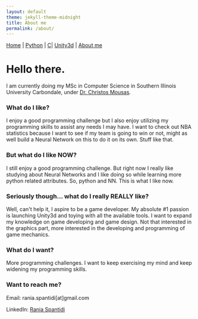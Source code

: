 ```yaml
---
layout: default
theme: jekyll-theme-midnight
title: About me
permalink: /about/
---
```

<a href="https://raniaspant.github.io/">Home</a> | <a href="https://raniaspant.github.io/python/">Python</a> | 
<a href="https://raniaspant.github.io/c/">C</a>| <a href="https://raniaspant.github.io/unity3d/">Unity3d</a> | 
<a href="https://raniaspant.github.io/about/">About me</a>

# Hello there.

I am currently doing my MSc in Computer Science in Southern Illinois University Carbondale, under [Dr. Christos Mousas](https://sites.google.com/site/chrismousas/).

### [](#header-3)What do I like?

I enjoy a good programming challenge but I also enjoy utilizing my programming skills to assist any needs I may have. I want to check out NBA statistics because I want to see if my team is going to win or not, might as well build a Neural Network on this to do it on its own. Stuff like that.

### [](#header-3)But what do I like NOW?

I still enjoy a good programming challenge. But right now I really like studying about Neural Networks and I like doing so while learning more python related attributes. So, python and NN. This is what I like now.

### [](#header-3)Seriously though... what do I really REALLY like?

Well, can't help it, I aspire to be a game developer. My absolute #1 passion is launching Unity3d and toying with all the available tools. I want to expand my knowledge on game developing and game design. Not that interested in the graphics part, more interested in the developing and programming of game mechanics.

### [](#header-3)What do I want?

More programming challenges. I want to keep exercising my mind and keep widening my programming skills.


### [](#header-3)Want to reach me?

Email: rania.spantidi[at]gmail.com

LinkedIn: [Rania Spantidi](https://www.linkedin.com/in/rania-spantidi-670a4095/)
